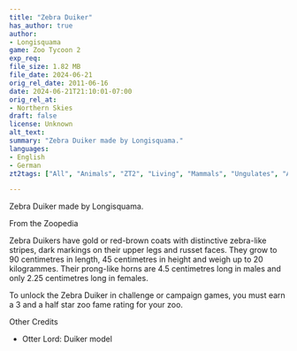 ```yaml
---
title: "Zebra Duiker"
has_author: true
author: 
- Longisquama
game: Zoo Tycoon 2
exp_req: 
file_size: 1.82 MB
file_date: 2024-06-21
orig_rel_date: 2011-06-16
date: 2024-06-21T21:10:01-07:00
orig_rel_at: 
- Northern Skies
draft: false
license: Unknown
alt_text: 
summary: "Zebra Duiker made by Longisquama."
languages:
- English
- German
zt2tags: ["All", "Animals", "ZT2", "Living", "Mammals", "Ungulates", "African"]

---
```


Zebra Duiker made by Longisquama.


From the Zoopedia


Zebra Duikers have gold or red-brown coats with distinctive zebra-like stripes, dark markings on their upper legs and russet faces. They grow to 90 centimetres in length, 45 centimetres in height and weigh up to 20 kilogrammes. Their prong-like horns are 4.5 centimetres long in males and only 2.25 centimetres long in females.

To unlock the Zebra Duiker in challenge or campaign games, you must earn a 3 and a half star zoo fame rating for your zoo.


Other Credits


- Otter Lord: Duiker model
